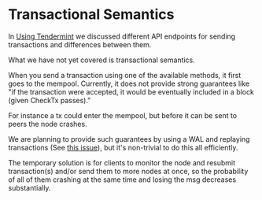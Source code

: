 # Transactional Semantics

In [Using Tendermint](./using-tendermint.md#broadcast-api) we
discussed different API endpoints for sending transactions and
differences between them.

What we have not yet covered is transactional semantics.

When you send a transaction using one of the available methods, it first
goes to the mempool. Currently, it does not provide strong guarantees
like "if the transaction were accepted, it would be eventually included
in a block (given CheckTx passes)."

For instance a tx could enter the mempool, but before it can be sent to
peers the node crashes.

We are planning to provide such guarantees by using a WAL and replaying
transactions (See
[this issue](https://github.com/tendermint/tendermint/issues/248)), but
it's non-trivial to do this all efficiently.

The temporary solution is for clients to monitor the node and resubmit
transaction(s) and/or send them to more nodes at once, so the
probability of all of them crashing at the same time and losing the msg
decreases substantially.

